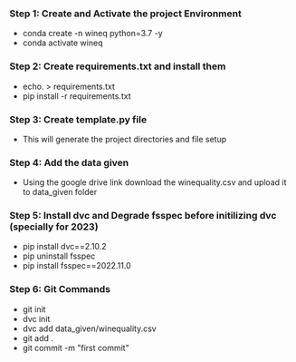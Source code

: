 
### Step 1: Create and Activate the project Environment
* conda create -n wineq python=3.7 -y
* conda activate wineq

### Step 2: Create requirements.txt and install them
* echo. > requirements.txt 
* pip install -r requirements.txt

### Step 3: Create template.py file
* This will generate the project directories and file setup

### Step 4: Add the data given
* Using the google drive link download the winequality.csv and upload it to data_given folder

### Step 5: Install dvc and Degrade fsspec before initilizing dvc (specially for 2023)
* pip install dvc==2.10.2
* pip uninstall fsspec
* pip install fsspec==2022.11.0

### Step 6: Git Commands
* git init
* dvc init
* dvc add data_given/winequality.csv
* git add .
* git commit -m "first commit"







